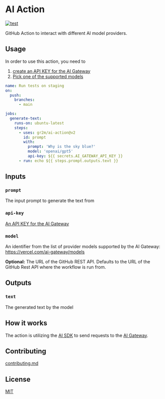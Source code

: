 # AI Action

[![test](https://github.com/gr2m/ai-action/actions/workflows/test.yml/badge.svg)](https://github.com/gr2m/ai-action/actions/workflows/test.yml)

GitHub Action to interact with different AI model providers.

## Usage

In order to use this action, you need to 

1. [create an API KEY for the AI Gateway](https://vercel.com/d?to=%2F%5Bteam%5D%2F%7E%2Fai%2Fapi-keys)
2. [Pick one of the supported models](https://vercel.com/ai-gateway/models)


```yaml
name: Run tests on staging
on:
  push:
    branches:
      - main

jobs:
  generate-text:
    runs-on: ubuntu-latest
    steps:
      - uses: gr2m/ai-action@v2
        id: prompt
        with:
          prompt: 'Why is the sky blue?'
          model: 'openai/gpt5'
          api-key: ${{ secrets.AI_GATEWAY_API_KEY }}
      - run: echo ${{ steps.prompt.outputs.text }}
```

## Inputs

### `prompt`

The input prompt to generate the text from

### `api-key`

[An API KEY for the AI Gateway](https://vercel.com/d?to=%2F%5Bteam%5D%2F%7E%2Fai%2Fapi-keys)

### `model`

An identifier from the list of provider models supported by the AI Gateway:
https://vercel.com/ai-gateway/models

**Optional:** The URL of the GitHub REST API. Defaults to the URL of the GitHub Rest API where the workflow is run from.

## Outputs

### `text`

The generated text by the model

## How it works

The action is utilizing the [AI SDK](https://ai-sdk.dev/) to send requests to the [AI Gateway](https://vercel.com/ai-gateway).

## Contributing

[contributing.md](contributing.md)

## License

[MIT](license.md)
